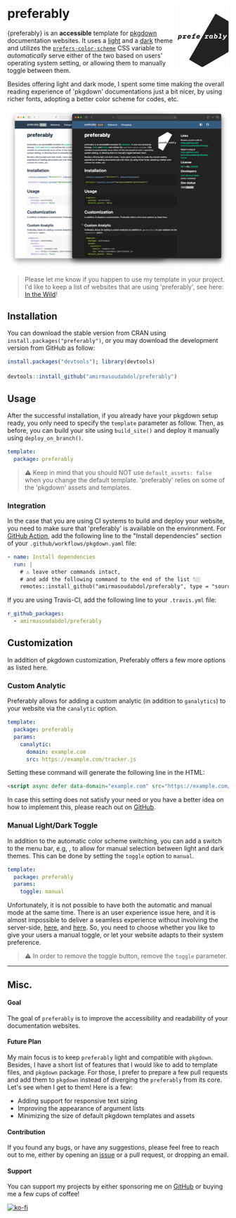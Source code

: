 # preferably <img src="man/figures/logo.png" width="120" align="right"/>

{preferably} is an **accessible** template for [pkgdown](https://pkgdown.r-lib.org/) documentation websites. It uses a [light](https://bootswatch.com/flatly/) and a [dark](https://bootswatch.com/darkly/) theme and utilizes the [`prefers-color-scheme`](https://developer.mozilla.org/en-US/docs/Web/CSS/@media/prefers-color-scheme) CSS variable to *automatically* serve either of the two based on users' operating system setting, or allowing them to manually toggle between them.

Besides offering light and dark mode, I spent some time making the overall reading experience of 'pkgdown' documentations just a bit nicer, by using richer fonts, adopting a better color scheme for codes, etc. 

![](man/figures/comparison.png)

> Please let me know if you happen to use my template in your project. I'd like to keep a list of websites that are using 'preferably', see here: [In the Wild](https://preferably.amirmasoudabdol.name/articles/in-the-wild.html)!

## Installation

You can download the stable version from CRAN using `install.packages("preferably")`, or you may download the development version from GitHub as follow:

```R
install.packages("devtools"); library(devtools)

devtools::install_github("amirmasoudabdol/preferably")
```

## Usage

After the successful installation, if you already have your pkgdown setup ready, you only need to specify the `template` parameter as follow. Then, as before, you can build your site using `build_site()` and deploy it manually using `deploy_on_branch()`.

```YAML
template:
  package: preferably
```

> ⚠️ Keep in mind that you should NOT use `default_assets: false` when you change the default template. 'preferably' relies on some of the 'pkgdown' assets and templates.

### Integration

In the case that you are using CI systems to build and deploy your website, you need to make sure that 'preferably' is available on the environment. For [GitHub Action](https://pkgdown.r-lib.org/articles/pkgdown.html?q=github%20action#publishing), add the following line to the "Install dependencies" section of your `.github/workflows/pkgdown.yaml` file:

```YAML
- name: Install dependencies
  run: |
    # ⚠️ leave other commands intact, 
    # and add the following command to the end of the list 👇🏼
    remotes::install_github("amirmasoudabdol/preferably", type = "source")
```

If you are using Travis-CI, add the following line to your `.travis.yml` file:

```YAML
r_github_packages:
  - amirmasoudabdol/preferably
```

## Customization

In addition of pkgdown customization, Preferably offers a few more options as listed here.  

### Custom Analytic

Preferably allows for adding a custom analytic (in addition to `ganalytics`) to your website via the `canalytic` option.

```YAML
template:
  package: preferably
  params:
    canalytic:
      domain: example.com
      src: https://example.com/tracker.js
```

Setting these command will generate the following line in the HTML:

```html
<script async defer data-domain="example.com" src="https://example.com/tracker.js"></script>
```

In case this setting does not satisfy your need or you have a better idea on how to implement this, please reach out on [GitHub](https://github.com/amirmasoudabdol/preferably/issues/).

### Manual Light/Dark Toggle

In addition to the automatic color scheme switching, you can add a switch to the menu bar, e.g, <span class="fas fa-adjust fa"></span>, to allow for manual selection between light and dark themes. This can be done by setting the `toggle` option to `manual`. 

```YAML
template:
  package: preferably
  params:
    toggle: manual
```

Unfortunately, it is not possible to have both the automatic and manual mode at the same time. There is an user experience issue here, and it is almost impossible to deliver a seamless experience without involving the server-side, [here](https://kilianvalkhof.com/2020/design/your-dark-mode-toggle-is-broken/), and [here](https://www.joshwcomeau.com/react/dark-mode/). So, you need to choose whether you like to give your users a manual toggle, or let your website adapts to their system preference.

> ⚠️ In order to remove the toggle button, remove the `toggle` parameter.

- - -

## Misc.

#### Goal

The goal of `preferably` is to improve the accessibility and readability of your documentation websites.

#### Future Plan

My main focus is to keep `preferably` light and compatible with `pkgdown`. Besides, I have a short list of features that I would like to add to template files, and `pkgdown` package. For those, I prefer to prepare a few pull requests and add them to `pkgdown` instead of diverging the `preferably` from its core. Let's see when I get to them! Here is a few:

- Adding support for responsive text sizing
- Improving the appearance of argument lists
- Minimizing the size of default pkgdown templates and assets

#### Contribution

If you found any bugs, or have any suggestions, please feel free to reach out to me, either by opening an [issue](https://github.com/amirmasoudabdol/preferably/issues/) or a pull request, or dropping an email. 

#### Support

You can support my projects by either sponsoring me on [GitHub](https://github.com/sponsors/amirmasoudabdol) or buying me a few cups of coffee! 

[![ko-fi](https://ko-fi.com/img/githubbutton_sm.svg)](https://ko-fi.com/C0C47DMK)
